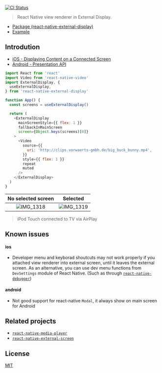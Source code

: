 [![CI Status](https://github.com/mybigday/react-native-external-display/workflows/CI/badge.svg)](https://github.com/mybigday/react-native-external-display)

> React Native view renderer in External Display.

- [Package (react-native-external-display)](packages/react-native-external-display)
- [Example](packages/RNExternalDisplayExample)

## Introdution

- [iOS - Displaying Content on a Connected Screen](https://developer.apple.com/documentation/uikit/windows_and_screens/displaying_content_on_a_connected_screen)
- [Android - Presentation API](https://developer.android.com/reference/android/app/Presentation)

```js
import React from 'react'
import Video from 'react-native-video'
import ExternalDisplay, {
  useExternalDisplay,
} from 'react-native-external-display'

function App() {
  const screens = useExternalDisplay()

  return (
    <ExternalDisplay
      mainScreenStyle={{ flex: 1 }}
      fallbackInMainScreen
      screen={Object.keys(screens)[0]}
    >
      <Video
        source={{
          uri: 'http://clips.vorwaerts-gmbh.de/big_buck_bunny.mp4',
        }}
        style={{ flex: 1 }}
        repeat
        muted
      />
    </ExternalDisplay>
  )
}
```

|                                                No selected screen                                                |                                                     Selected                                                     |
| :--------------------------------------------------------------------------------------------------------------: | :--------------------------------------------------------------------------------------------------------------: |
| ![IMG_1318](https://user-images.githubusercontent.com/3001525/75336253-c3807a00-58c5-11ea-9872-371b654c05fa.png) | ![IMG_1319](https://user-images.githubusercontent.com/3001525/75336265-c8452e00-58c5-11ea-84a7-35e7a2ceccfe.png) |

> iPod Touch connected to TV via AirPlay

## Known issues

#### ios

- Developer menu and keyborad shoutcuts may not work properly if you attached view renderer into external screen, until it leaves the external screen. As an alternative, you can use dev menu functions from `DevSettings` module of React Native. (Such as through [`react-native-debugger`](https://github.com/jhen0409/react-native-debugger))

#### android

- Not good support for react-native `Modal`, it always show on main screen for Android

## Related projects

- [`react-native-media-player`](https://github.com/mybigday/react-native-media-player)
- [`react-native-external-screen`](https://github.com/mackeian/react-native-external-screen)

## License

[MIT](LICENSE.md)
